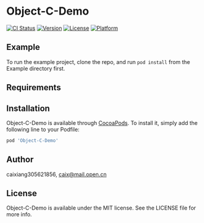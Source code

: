 # Object-C-Demo

[![CI Status](https://img.shields.io/travis/caixiang305621856/Object-C-Demo.svg?style=flat)](https://travis-ci.org/caixiang305621856/Object-C-Demo)
[![Version](https://img.shields.io/cocoapods/v/Object-C-Demo.svg?style=flat)](https://cocoapods.org/pods/Object-C-Demo)
[![License](https://img.shields.io/cocoapods/l/Object-C-Demo.svg?style=flat)](https://cocoapods.org/pods/Object-C-Demo)
[![Platform](https://img.shields.io/cocoapods/p/Object-C-Demo.svg?style=flat)](https://cocoapods.org/pods/Object-C-Demo)

## Example

To run the example project, clone the repo, and run `pod install` from the Example directory first.

## Requirements

## Installation

Object-C-Demo is available through [CocoaPods](https://cocoapods.org). To install
it, simply add the following line to your Podfile:

```ruby
pod 'Object-C-Demo'
```

## Author

caixiang305621856, caix@mail.open.cn

## License

Object-C-Demo is available under the MIT license. See the LICENSE file for more info.
